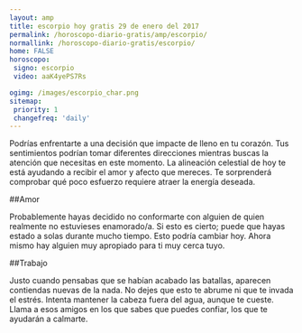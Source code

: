 ```yaml
---
layout: amp
title: escorpio hoy gratis 29 de enero del 2017 
permalink: /horoscopo-diario-gratis/amp/escorpio/
normallink: /horoscopo-diario-gratis/escorpio/
home: FALSE
horoscopo:
 signo: escorpio
 video: aaK4yePS7Rs

ogimg: /images/escorpio_char.png
sitemap:
 priority: 1
 changefreq: 'daily'
---
```



Podrías enfrentarte a una decisión que impacte de lleno en tu corazón. Tus sentimientos podrían tomar diferentes direcciones mientras buscas la atención que necesitas en este momento. La alineación celestial de hoy te está ayudando a recibir el amor y afecto que mereces. Te sorprenderá comprobar qué poco esfuerzo requiere atraer la energía deseada.

##Amor

Probablemente hayas decidido no conformarte con alguien de quien realmente no estuvieses enamorado/a. Si esto es cierto; puede que hayas estado a solas durante mucho tiempo. Esto podría cambiar hoy. Ahora mismo hay alguien muy apropiado para ti muy cerca tuyo.

##Trabajo

Justo cuando pensabas que se habían acabado las batallas, aparecen contiendas nuevas de la nada. No dejes que esto te abrume ni que te invada el estrés. Intenta mantener la cabeza fuera del agua, aunque te cueste. Llama a esos amigos en los que sabes que puedes confiar, los que te ayudarán a calmarte.